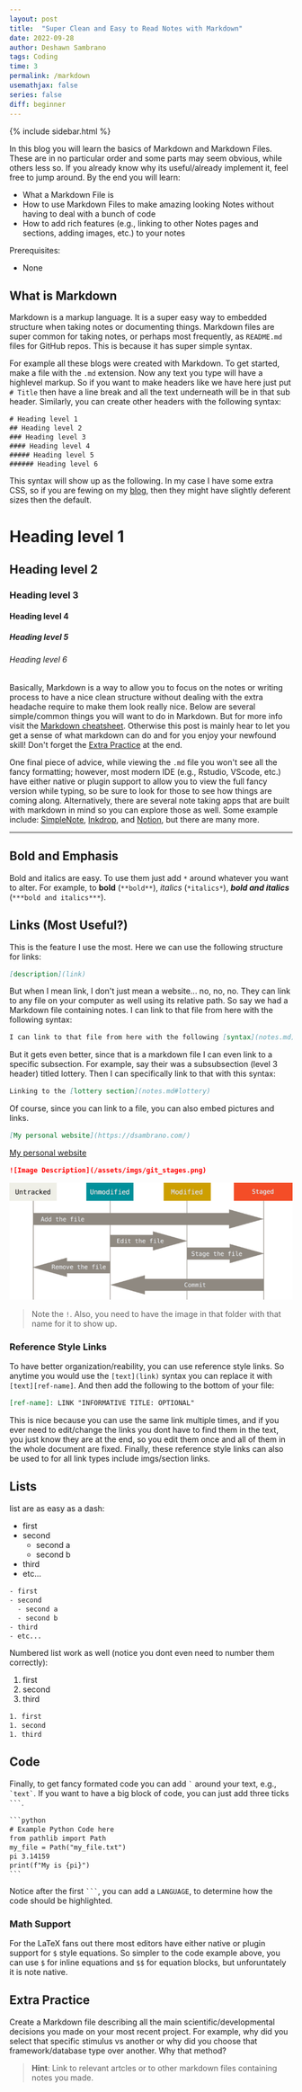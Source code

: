 ```yaml
---
layout: post
title:  "Super Clean and Easy to Read Notes with Markdown"
date: 2022-09-28
author: Deshawn Sambrano
tags: Coding
time: 3
permalink: /markdown
usemathjax: false
series: false
diff: beginner
---
```



{% include sidebar.html %}

<section class="takeaways">

In this blog you will learn the basics of Markdown and Markdown Files.
These are in no particular order and some parts may seem obvious, while others less so.
If you already know why its useful/already implement it, feel free to jump around.
By the end you will learn:

- What a Markdown File is
- How to use Markdown Files to make amazing looking Notes without having to deal with a bunch of code
- How to add rich features (e.g., linking to other Notes pages and sections, adding images, etc.) to your notes

Prerequisites:
- None

</section>

## What is Markdown

<!-- excerpt-start -->

Markdown is a markup language.
It is a super easy way to embedded structure when taking notes or documenting things.
Markdown files are super common for taking notes, or perhaps most frequently, as `README.md` files for GitHub repos.
This is because it has super simple syntax.

For example all these blogs were created with Markdown.
To get started, make a file with <!-- excerpt-end -->the `.md` extension.
Now any text you type will have a highlevel markup.
So if you want to make headers like we have here just put `# Title` then have a line break and all  the text underneath will be in that sub header.
Similarly, you can create other headers with the following syntax:

```
# Heading level 1
## Heading level 2
### Heading level 3
#### Heading level 4
##### Heading level 5
###### Heading level 6
```

This syntax will show up as the following.
In my case I have some extra CSS, so if you are fewing on my [blog][blog], then they might have slightly deferent sizes then the default.

# Heading level 1
## Heading level 2
### Heading level 3
#### Heading level 4
##### Heading level 5
###### Heading level 6

Basically, Markdown is a way to allow you to focus on the notes or writing process to have a nice clean structure without dealing with the extra headache require to make them look really nice.
Below are several simple/common things you will want to do in Markdown.
But for more info visit the [Markdown cheatsheet](https://www.markdownguide.org/basic-syntax).
Otherwise this post is mainly hear to let you get a sense of what markdown can do and for you enjoy your newfound skill! Don't forget the [Extra Practice](markdown.md#extra-practice) at the end.

One final piece of advice, while viewing the `.md` file you won't see all the fancy formatting; however, most modern IDE (e.g., Rstudio, VScode, etc.) have either native or plugin support to allow you to view the full fancy version while typing, so be sure to look for those to see how things are coming along.
Alternatively, there are several note taking apps that are built with markdown in mind so you can explore those as well.
Some example include: [SimpleNote][], [Inkdrop][], and [Notion][], but there are many more.

__________________

## Bold and Emphasis

Bold and italics are easy. To use them just add `*` around whatever you want to alter. For example, to **bold** (`**bold**`), *italics* (`*italics*`), ***bold and italics*** (`***bold and italics***`).

## Links (Most Useful?)

This is the feature I use the most.
Here we can use the following structure for links:

```markdown
[description](link)
```

But when I mean link, I don't just mean a website... no, no, no.
They can link to any file on your computer as well using its relative path.
So say we had a Markdown file containing notes.
I can link to that file from here with the following syntax:

```markdown
I can link to that file from here with the following [syntax](notes.md)
```

But it gets even better, since that is a markdown file I can even link to a specific subsection.
For example, say their was a subsubsection (level 3 header) titled lottery.
Then I can specifically link to that with this syntax:

```markdown
Linking to the [lottery section](notes.md#lottery)
```

Of course, since you can link to a file, you can also embed pictures and links.

```markdown
[My personal website](https://dsambrano.com/)
```
[My personal website](https://dsambrano.com/)

```markdown
![Image Description](/assets/imgs/git_stages.png)
```
![Image Description](/assets/imgs/git_stages.png)
> Note the `!`. Also, you need to have the image in that folder with that name for it to show up.

### Reference Style Links

To have better organization/reability, you can use reference style links.
So anytime you would use the `[text](link)` syntax you can replace it with `[text][ref-name]`.
And then add the following to the bottom of your file:

```markdown
[ref-name]: LINK "INFORMATIVE TITLE: OPTIONAL"
```

This is nice because you can use the same link multiple times, and if you ever need to edit/change the links you dont have to find them in the text, you just know they are at the end, so you edit them once and all of them in the whole document are fixed.
Finally, these reference style links can also be used to for all link types include imgs/section links.


## Lists

list are as easy as a dash:
- first
- second
  - second a
  - second b
- third
- etc...

```
- first
- second
  - second a
  - second b
- third
- etc...
```

Numbered list work as well (notice you dont even need to number them correctly):
1. first
1. second
1. third

```
1. first
1. second
1. third
```

## Code

Finally, to get fancy formated code you can add `` ` `` around your text, e.g., `` `text` ``.
If you want to have a big block of code, you can just add three ticks ```` ``` ````.

``````
```python
# Example Python Code here
from pathlib import Path
my_file = Path("my_file.txt")
pi 3.14159
print(f"My is {pi}")
```
``````

Notice after the first ```` ``` ````, you can add a `LANGUAGE`, to determine how the code should be highlighted.

### Math Support

For the LaTeX fans out there most editors have either native or plugin support for `$` style equations.
So simpler to the code example above, you can use `$` for inline equations and `$$` for equation blocks, but unforuntately it is note native.


## Extra Practice

Create a Markdown file describing all the main scientific/developmental decisions you made on your most recent project.
For example, why did you select that specific stimulus vs another or why did you choose that framework/database type over another. Why that method?
> **Hint**: Link to relevant artcles or to other markdown files containing notes you made.

[blog]: https://blog.dsambrano.com/ "Your Coding Buddy Blog"
[Notion]: https://www.notion.so/ "Notion"
[Inkdrop]: https://www.inkdrop.app/ "Inkdrop"
[SimpleNote]: https://simplenote.com/ "Simple Note"
